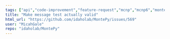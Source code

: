 ```yaml
---
tags: ["api","code-improvement","feature-request","mcnp","mcnp6","monte-carlo","neutronics","radiation-transport"]
title: "Make message test actually valid"
html_url: "https://github.com/idaholab/MontePy/issues/569"
user: "MicahGale"
repo: "idaholab/MontePy"
---
```


